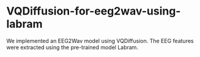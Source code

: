 # VQDiffusion-for-eeg2wav-using-labram
We implemented an EEG2Wav model using VQDiffusion. The EEG features were extracted using the pre-trained model Labram.

